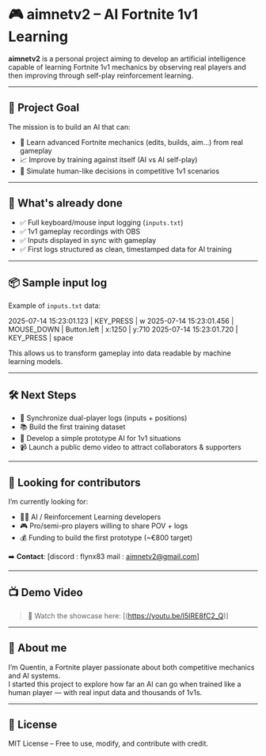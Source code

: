 # 🎮 aimnetv2 – AI Fortnite 1v1 Learning

**aimnetv2** is a personal project aiming to develop an artificial intelligence capable of learning Fortnite 1v1 mechanics by observing real players and then improving through self-play reinforcement learning.

---

## 🚀 Project Goal

The mission is to build an AI that can:

- 🧠 Learn advanced Fortnite mechanics (edits, builds, aim...) from real gameplay
- 📈 Improve by training against itself (AI vs AI self-play)
- 🤖 Simulate human-like decisions in competitive 1v1 scenarios

---

## 🧩 What's already done

- ✅ Full keyboard/mouse input logging (`inputs.txt`)
- ✅ 1v1 gameplay recordings with OBS
- ✅ Inputs displayed in sync with gameplay
- ✅ First logs structured as clean, timestamped data for AI training

---

## 📦 Sample input log

Example of `inputs.txt` data:

2025-07-14 15:23:01.123 | KEY_PRESS | w
2025-07-14 15:23:01.456 | MOUSE_DOWN | Button.left | x:1250 | y:710
2025-07-14 15:23:01.720 | KEY_PRESS | space


This allows us to transform gameplay into data readable by machine learning models.

---

## 🛠️ Next Steps

- 🔄 Synchronize dual-player logs (inputs + positions)
- 📚 Build the first training dataset
- 🤖 Develop a simple prototype AI for 1v1 situations
- 📹 Launch a public demo video to attract collaborators & supporters

---

## 🤝 Looking for contributors

I’m currently looking for:

- 👨‍💻 AI / Reinforcement Learning developers
- 🎮 Pro/semi-pro players willing to share POV + logs
- 💰 Funding to build the first prototype (~€800 target)

➡️ **Contact**: [discord : flynx83 mail : aimnetv2@gmail.com]  

---

## 📺 Demo Video

> 🔗 Watch the showcase here: [(https://youtu.be/I5IRE8fC2_Q)]

---

## 👤 About me

I’m Quentin, a Fortnite player passionate about both competitive mechanics and AI systems.  
I started this project to explore how far an AI can go when trained like a human player — with real input data and thousands of 1v1s.

---

## 📄 License

MIT License – Free to use, modify, and contribute with credit.
<!--
**aimnetv2/aimnetv2** is a ✨ _special_ ✨ repository because its `README.md` (this file) appears on your GitHub profile.

Here are some ideas to get you started:

- 🔭 I’m currently working on ...
- 🌱 I’m currently learning ...
- 👯 I’m looking to collaborate on ...
- 🤔 I’m looking for help with ...
- 💬 Ask me about ...
- 📫 How to reach me: ...
- 😄 Pronouns: ...
- ⚡ Fun fact: ...
-->
